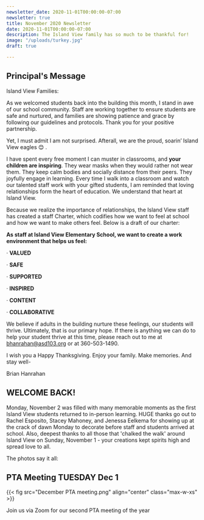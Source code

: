 ```yaml
---
newsletter_date: 2020-11-01T00:00:00-07:00
newsletter: true
title: November 2020 Newsletter
date: 2020-11-01T00:00:00-07:00
description: The Island View family has so much to be thankful for!
image: "/uploads/turkey.jpg"
draft: true

---
```

## Principal's Message

Island View Families:

As we welcomed students back into the building this month, I stand in awe of our school community. Staff are working together to ensure students are safe and nurtured, and families are showing patience and grace by following our guidelines and protocols. Thank you for your positive partnership.

Yet, I must admit I am not surprised. Afterall, we are the proud, soarin’ Island View eagles 😊 .

I have spent every free moment I can muster in classrooms, and **your children are inspiring**. They wear masks when they would rather not wear them. They keep calm bodies and socially distance from their peers. They joyfully engage in learning. Every time I walk into a classroom and watch our talented staff work with your gifted students, I am reminded that loving relationships form the heart of education. We understand that heart at Island View.

Because we realize the importance of relationships, the Island View staff has created a staff Charter, which codifies how we want to feel at school and how we want to make others feel. Below is a draft of our charter:

**As staff at Island View Elementary School, we want to create a work environment that helps us feel:**

· **VALUED**

· **SAFE**

· **SUPPORTED**

· **INSPIRED**

· **CONTENT**

· **COLLABORATIVE**

We believe if adults in the building nurture these feelings, our students will thrive. Ultimately, that is our primary hope. If there is anything we can do to help your student thrive at this time, please reach out to me at [bhanrahan@asd103.org](mailto:bhanrahan@asd103.org) or at 360-503-1490.

I wish you a Happy Thanksgiving. Enjoy your family. Make memories. And stay well-

Brian Hanrahan

## WELCOME BACK!

Monday, November 2 was filled with many memorable moments as the first Island View students returned to in-person learning. HUGE thanks go out to Rachel Esposito, Stacey Mahoney, and Jenessa Eelkema for showing up at the crack of dawn Monday to decorate before staff and students arrived at school. Also, deepest thanks to all those that 'chalked the walk' around Island View on Sunday, November 1 - your creations kept spirits high and spread love to all.

The photos say it all:

## PTA Meeting TUESDAY Dec 1

{{< fig src="December PTA meeting.png" align="center" class="max-w-xs" >}}

Join us via Zoom for our second PTA meeting of the year